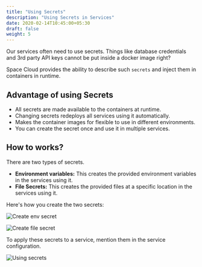 ```yaml
---
title: "Using Secrets"
description: "Using Secrets in Services"
date: 2020-02-14T10:45:00+05:30
draft: false
weight: 5
---
```


Our services often need to use secrets. Things like database credentials and 3rd party API keys cannot be put inside a docker image right?

Space Cloud provides the ability to describe such `secrets` and inject them in containers in runtime. 

## Advantage of using Secrets

- All secrets are made available to the containers at runtime.
- Changing secrets redeploys all services using it automatically.
- Makes the container images for flexible to use in different environments.
- You can create the secret once and use it in multiple services.

## How to works?

There are two types of secrets.
- **Environment variables:** This creates the provided environment variables in the services using it.
- **File Secrets:** This creates the provided files at a specific location in the services using it.

Here's how you create the two secrets:

![Create env secret](/images/screenshots/create-env-secret.png)

![Create file secret](/images/screenshots/create-file-secret.png)

To apply these secrets to a service, mention them in the service configuration.

![Using secrets](/images/screenshots/using-secrets.png)
